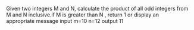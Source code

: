 Given two integers M and N, calculate the product of all odd
integers from M and N inclusive.if M is greater than N , return 1 or display an appropriate message
input 
m=10
n=12
output 
11
